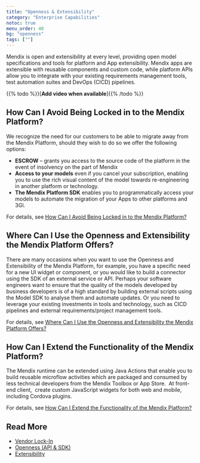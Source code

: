 ```yaml
---
title: "Openness & Extensibility"
category: "Enterprise Capabilities"
notoc: true
menu_order: 40
bg: "openness"
tags: [""]
---
```


Mendix is open and extensibility at every level, providing open model specifications and tools for platform and App extensibility. Mendix apps are extensible with reusable components and custom code, while platform APIs allow you to integrate with your existing requirements management tools, test automation suites and DevOps (CICD) pipelines.

{{% todo %}}[**Add video when available**]{{% /todo %}}

## How Can I Avoid Being Locked in to the Mendix Platform?

We recognize the need for our customers to be able to migrate away from the Mendix Platform, should they wish to do so we offer the following options:

* **ESCROW** – grants you access to the source code of the platform in the event of insolvency on the part of Mendix
* **Access to your models** even if you cancel your subscription, enabling you to use the rich visual content of the model towards re-engineering in another platform or technology.
* **The Mendix Platform SDK** enables you to programmatically access your models to automate the migration of your Apps to other platforms and 3Gl.

For details, see [How Can I Avoid Being Locked in to the Mendix Platform?](vendor-lockin#avoid-lockin)

## Where Can I Use the Openness and Extensibility the Mendix Platform Offers?

There are many occasions when you want to use the Openness and Extensibility of the Mendix Platform, for example, you have a specific need for a new UI widget or component, or you would like to build a connector using the SDK of an external service or API. Perhaps your software engineers want to ensure that the quality of the models developed by business developers is of a high standard by building external scripts using the Model SDK to analyse them and automate updates. Or you need to leverage your existing investments in tools and technology, such as CICD pipelines and external requirements/project management tools.

For details, see [Where Can I Use the Openness and Extensibility the Mendix Platform Offers?](openness-api-sdk#where)

## How Can I Extend the Functionality of the Mendix Platform?

The Mendix runtime can be extended using Java Actions that enable you to build reusable microflow activities which are packaged and consumed by less technical developers from the Mendix Toolbox or App Store.  At front-end client,  create custom JavaScript widgets for both web and mobile, including Cordova plugins.

For details, see [How Can I Extend the Functionality of the Mendix Platform?](extensibility#extend-functionality)

## Read More

* [Vendor Lock-In](vendor-lockin)
* [Openness (API & SDK)](openness-api-sdk)
* [Extensibility](extensibility)
